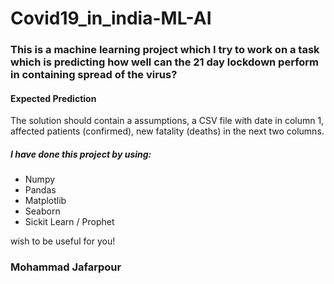 # Covid19_in_india-ML-AI
### This is a machine learning project which I try to work on a task which is predicting how well can the 21 day lockdown perform in containing spread of the virus?

#### Expected Prediction
The solution should contain a assumptions, a CSV file with date in column 1, affected patients (confirmed), new fatality (deaths) in the next two columns.

##### I have done this project by using:
* Numpy
* Pandas
* Matplotlib
* Seaborn
* Sickit Learn / Prophet

wish to be useful for you!

### Mohammad Jafarpour
